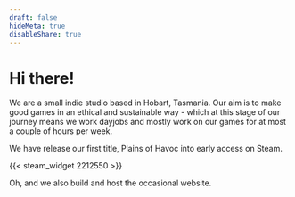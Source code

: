 ```yaml
---
draft: false
hideMeta: true
disableShare: true
---
```


# Hi there!

We are a small indie studio based in Hobart, Tasmania. Our aim is to make good games in an ethical and sustainable way - which at this stage of our journey means we work dayjobs and mostly work on our games for at most a couple of hours per week.

We have release our first title, Plains of Havoc into early access on Steam.

{{< steam_widget 2212550 >}}

Oh, and we also build and host the occasional website.
